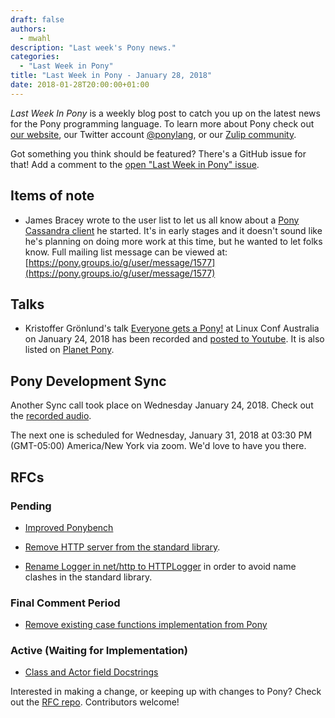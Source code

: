 ```yaml
---
draft: false
authors:
  - mwahl
description: "Last week's Pony news."
categories:
  - "Last Week in Pony"
title: "Last Week in Pony - January 28, 2018"
date: 2018-01-28T20:00:00+01:00
---
```

_Last Week In Pony_ is a weekly blog post to catch you up on the latest news for the Pony programming language. To learn more about Pony check out [our website](https://ponylang.io), our Twitter account [@ponylang](https://twitter.com/ponylang), or our [Zulip community](https://ponylang.zulipchat.com).

Got something you think should be featured? There's a GitHub issue for that! Add a comment to the [open "Last Week in Pony" issue](https://github.com/ponylang/ponylang.github.io/issues?q=is%3Aissue+is%3Aopen+label%3Alast-week-in-pony).
<!-- more -->

## Items of note

- James Bracey wrote to the user list to let us all know about a [Pony Cassandra client](https://github.com/waratuman/pony-cql) he started. It's in early stages and it doesn't sound like he's planning on doing more work at this time, but he wanted to let folks know. Full mailing list message can be viewed at: [https://pony.groups.io/g/user/message/1577](https://pony.groups.io/g/user/message/1577)

## Talks

- Kristoffer Grönlund's talk [Everyone gets a Pony!](https://linux.conf.au/) at Linux Conf Australia on January 24, 2018 has been recorded and [posted to Youtube](https://www.youtube.com/watch?v=e0197aoljGQ). It is also listed on [Planet Pony](https://www.ponylang.io/community/planet-pony/).

## Pony Development Sync

Another Sync call took place on Wednesday January 24, 2018. Check out the [recorded audio](https://sync-recordings.ponylang.io/r/2018_01_24.m4a).

The next one is scheduled for Wednesday, January 31, 2018 at 03:30 PM (GMT-05:00) America/New York via zoom. We'd love to have you there.

## RFCs

### Pending

- [Improved Ponybench](https://github.com/ponylang/rfcs/pull/119)

- [Remove HTTP server from the standard library](https://github.com/ponylang/rfcs/pull/117).

- [Rename Logger in net/http to HTTPLogger](https://github.com/ponylang/rfcs/pull/116) in order to avoid name clashes in the standard library.

### Final Comment Period

- [Remove existing case functions implementation from Pony](https://github.com/ponylang/rfcs/pull/118)

### Active (Waiting for Implementation)

- [Class and Actor field Docstrings](https://github.com/ponylang/rfcs/pull/115)

Interested in making a change, or keeping up with changes to Pony? Check out the [RFC repo](https://github.com/ponylang/rfcs). Contributors welcome!
